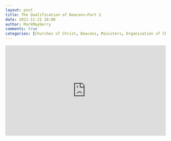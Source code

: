 ```yaml
---
layout: post
title: The Qualification of Deacons–Part 2
date: 2021-11-21 18:00
author: MarkMayberry
comments: true
categories: [Churches of Christ, Deacons, Ministers, Organization of Church, Sermon, Servants]
---
```

<div style="padding: 56.25% 0 0 0; position: relative;"><iframe style="position: absolute; top: 0; left: 0; width: 100%; height: 100%;" title="The Qualification of Deacons&amp;ndash;Part 2, by Mark Mayberry" src="https://player.vimeo.com/video/648754497?h=2dec37e790&amp;badge=0&amp;autopause=0&amp;player_id=0&amp;app_id=58479" frameborder="0" allowfullscreen="allowfullscreen"></iframe>

</div>

